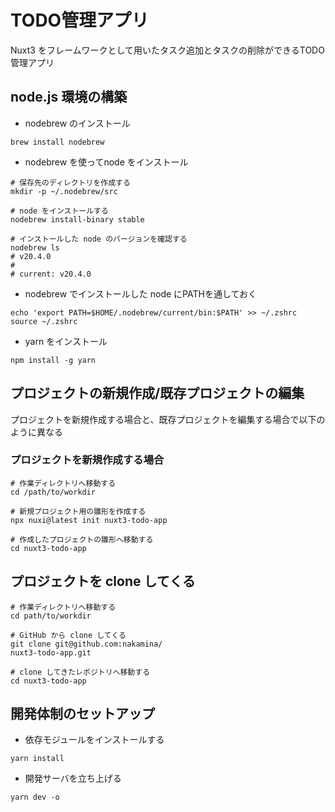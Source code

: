 # TODO管理アプリ
Nuxt3 をフレームワークとして用いたタスク追加とタスクの削除ができるTODO管理アプリ

## node.js 環境の構築
- nodebrew のインストール
```shell
brew install nodebrew
```
- nodebrew を使ってnode をインストール
```shell
# 保存先のディレクトリを作成する
mkdir -p ~/.nodebrew/src

# node をインストールする
nodebrew install-binary stable

# インストールした node のバージョンを確認する
nodebrew ls
# v20.4.0
#
# current: v20.4.0
```
- nodebrew でインストールした node にPATHを通しておく
```shell
echo 'export PATH=$HOME/.nodebrew/current/bin:$PATH' >> ~/.zshrc
source ~/.zshrc
```
- yarn をインストール
```shell
npm install -g yarn
```
## プロジェクトの新規作成/既存プロジェクトの編集
プロジェクトを新規作成する場合と、既存プロジェクトを編集する場合で以下のように異なる
### プロジェクトを新規作成する場合

```shell
# 作業ディレクトリへ移動する
cd /path/to/workdir

# 新規プロジェクト用の雛形を作成する
npx nuxi@latest init nuxt3-todo-app

# 作成したプロジェクトの雛形へ移動する
cd nuxt3-todo-app
```


## プロジェクトを clone してくる


```shell
# 作業ディレクトリへ移動する
cd path/to/workdir

# GitHub から clone してくる
git clone git@github.com:nakamina/
nuxt3-todo-app.git

# clone してきたレポジトリへ移動する
cd nuxt3-todo-app
 ```
## 開発体制のセットアップ
- 依存モジュールをインストールする
```shell
yarn install
```
- 開発サーバを立ち上げる
```shell
yarn dev -o
```

